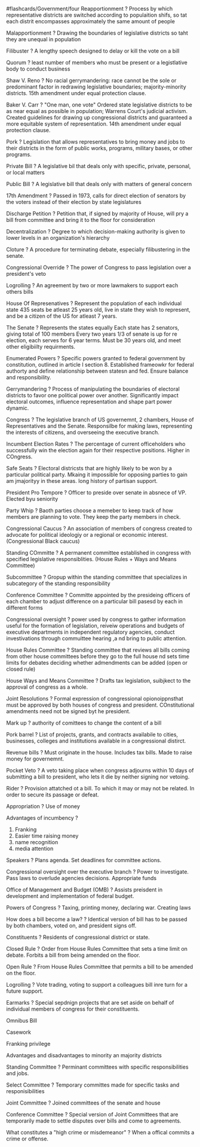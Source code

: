 #flashcards/Government/four 
Reapportionment
?
Process by which representative districts are switched according to populaition shifs, so tat each distrit encompasses approximately the same amount of people

Malapportionment
?
Drawing the boundaries of legislative districts so taht they are unequal in population

Filibuster
?
A lengthy speech designed to delay or kill the vote on a bill

Quorum
?
least number of members who must be present or a legistlative body to conduct business

Shaw V.  Reno
?
No racial gerrymandering: race cannot be the sole or predominant factor in redrawing legislative boundaries; majority-minority districts. 15th amendment under equal protection clause.

Baker V. Carr
?
"One man, one vote" Ordered state legislative districts to be as near equal as possible in population; Warrens Court's judicial activism. Created guidelines for drawing up congressional districts and guaranteed a more equitable system of representation. 14th amendment under equal protection clause.

Pork
?
Legislation that allows representatives to bring money and jobs to their districts in the form of public works, programs, military bases, or other programs.

Private Bill
?
A legislative bil that deals only with specific, private, personal, or local matters

Public Bill
?
A legislative bill that deals only with matters of general concern

17th Amendment
?
Passed in 1973, calls for direct election of senators by the voters instead of their election by state legislatures

Discharge Petition
?
Petition that, if signed by majority of House, will pry a bill from committee and bring it to the floor for consideration

Decentralization
?
Degree to which decision-making authority is given to lower levels in an organization's hierarchy

Cloture
?
A procedure for terminating debate, especially filibustering in the senate.

Congressional Override
?
The power of Congress to pass legislation over a president's veto

Logrolling
?
An agreement by two or more lawmakers to support each others bills

House Of Represenatives
?
Represent the population of each individual state
435 seats
be atleast 25 years old, live in state they wish to represent, and be a citizen of the US for atleast 7 years.

The Senate
?
Represents the states equally
Each state has 2 senators, giving total of 100 members
Every two years 1/3 of senate is up for re election, each serves for 6 year terms.
Must be 30 years old, and meet other eligibiilty requirments.

Enumerated Powers
?
Specific powers granted to federal government by constitution, outlined in article I section 8. Established frameowkr for federal authorty and define relationship between statesn and fed. Ensure balance and responsibility.

Gerrymandering
?
Process of manipulating the boundaries of electoral districts to favor one political power over another. Significantly impact electoral outcomes, influence representation and shape part power dynamic.

Congress
?
The legislative branch of US governemnt, 2 chambers, House of Representatives and the Senate. Responsilbe for making laws, representing the interests of citizens, and overseeing the executive branch. 

Incumbent Election Rates
?
The percentage of current officeholders who successfully win the election again for their respective positions. Higher in COngress.

Safe Seats
?
Electoral districsts that are highly likely to be won by a particular political party. Mkaing it impossible for opposing parties to gain am jmajorityy in these areas. long history of partisan support. 

President Pro Tempore
?
Officer to preside over senate in absnece of VP. Elected byu seniority

Party Whip
?
Baoth parties choose a memeber to keep track of how members are planning to vote. They keep the party members in check.

Congressional Caucus
?
An association of members of congress created to advocate for political ideologiy or a regional or economic interest. (Congressional Black caucus)

Standing COmmitte
?
A permanent committee established in congress with specified legislative responsiblities. (House Rules + Ways and Means Committee)

Subcommittee
?
Gropup within the standing committee that specializes in subcategory of the standing responsibility 

Conference Committee
?
Committe appointed by the presideing officers of each chamber to adjust difference on a particular bill pasesd by each in different forms

Congressional oversight
?
power used by congress to gather information useful for the formation of legislation, reiveiw operations and budgets of executive departments in independent regulatory agencies, conduct investivations through commuittee hearing ,a nd bring to public attention.

House Rules Committee
?
Standing committee that reviews all bills coming from other house committees before they go to the full house nd sets time limits for debates deciding whether admendments can be added (open or closed rule)

House Ways and Means Committee
?
Drafts tax legislation, suibjkect to the approval of congress as a whole.

Joint Resolutions
?
Formal expression of congressional opionoippnsthat must be approved by both houses of congress and president. COnstitutional amendments need not be signed byt he president.

Mark up
?
authority of comittees to change the content of a bill

Pork barrel
?
List of projects, grants, and contracts availabile to cities, businesses, colleges and institutions available in a congressional distirct.

Revenue bills
?
Must originate in the house. Includes tax bills. Made to raise money for governemnt.

Pocket Veto
?
A veto taking place when congress adjourns within 10 days of submitting a bill to president, who lets it die by neither signing nor vetoing.

Rider
?
Provision attatched ot a bill. To which it may or may not be related. In order to secure its passage or defeat.

Appropriation
?
Use of money

Advantages of incumbency
?
1. Franking
2. Easier time raising money
3. name recognition
4. media attention

Speakers
?
Plans agenda. Set deadlines for committee actions.

Congressional oversight over the executive branch
?
Power to investigate. Pass laws to overlude agencies decisions. Appropriate funds

Office of Management and Budget (OMB)
?
Assists preisdent in development and implementation of federal budget.

Powers of Congress
?
Taxing, printing money, declaring war. Creating laws

How does a bill become a law?
?
Identical version of bill has to be passed by both chambers, voted on, and president signs off.

Constituents
?
Residents of congressional district or state.

Closed Rule
?
Order from House Rules Committee that sets a time limit on debate. Forbits a bill from being amended on the floor.

Open Rule
?
From House Rules Committee that permits a bill to be amended on the floor.

Logrolling
?
Vote trading, voting to support a colleagues bill inre turn for a future support.

Earmarks
?
Special sepdnign projects that are set aside on behalf of individual members of congress for their constituents.

Omnibus Bill

Casework

Franking privilege

Advantages and disadvantages to minority an majority districts

Standing Committee
?
Perminant committees with specific responsibilities and jobs.

Select Committee
?
Temporary committes made for specific tasks and responisibilities

Joint Committee
?
Joined committees of the senate and house

Conference Committee
?
Special version of Joint Committees that are temporarily made to settle disputes over bills and come to agreements.

What constitutes a "high crime or misdemeanor"
?
When a offical commits a crime or offense.
